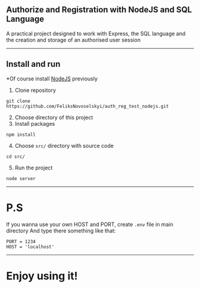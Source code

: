 Authorize and Registration with NodeJS and SQL Language
---
A practical project designed to work with Express, the SQL language and the creation and storage of an authorised user session

---

## Install and run
*Of course install [NodeJS](https://nodejs.org/en) previously


1. Clone repository
```
git clone https://github.com/FeliksNovoselskyi/auth_reg_test_nodejs.git
```

2. Choose directory of this project
3. Install packages
```
npm install
```

4. Choose `src/` directory with source code
```
cd src/
```

5. Run the project
```
node server
```

---
# P.S
If you wanna use your own HOST and PORT, create `.env` file in main directory
And type there something like that:
```
PORT = 1234
HOST = 'localhost'
```

---
# Enjoy using it!